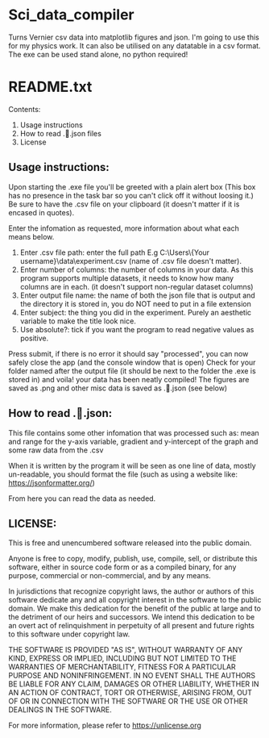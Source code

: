 # Sci_data_compiler
Turns Vernier csv data into matplotlib figures and json. I'm going to use this for my physics work. It can also be utilised on any datatable in a csv format. The exe can be used stand alone, no python required!

# README.txt
Contents:
1. Usage instructions
2. How to read .🧪.json files
3. License


## Usage instructions:
Upon starting the .exe file you'll be greeted with a plain alert box (This box has no presence in the task bar so you can't click off it without loosing it.) Be sure to have the .csv file on your clipboard (it doesn't matter if it is encased in quotes).

Enter the infomation as requested, more information about what each means below.
1. Enter .csv file path: enter the full path E.g C:\\Users\\{Your username}\\data\\experiment.csv (name of .csv file doesn't matter).
2. Enter number of columns: the number of columns in your data. As this program supports multiple datasets, it needs to know how many columns are in each. (it doesn't support non-regular dataset columns)
3. Enter output file name: the name of both the json file that is output and the directory it is stored in, you do NOT need to put in a file extension
4. Enter subject: the thing you did in the experiment. Purely an aesthetic variable to make the title look nice.
5. Use absolute?: tick if you want the program to read negative values as positive.

Press submit, if there is no error it should say "processed", you can now safely close the app (and the console window that is open)
Check for your folder named after the output file (it should be next to the folder the .exe is stored in) and voila! your data has been neatly compiled! The figures are saved as .png and other misc data is saved as .🧪.json (see below)

## How to read .🧪.json:
This file contains some other infomation that was processed such as: mean and range for the y-axis variable, gradient and y-intercept of the graph and some raw data from the .csv

When it is written by the program it will be seen as one line of data, mostly un-readable, you should format the file (such as using a website like: https://jsonformatter.org/)

From here you can read the data as needed.

## LICENSE:

This is free and unencumbered software released into the public domain.

Anyone is free to copy, modify, publish, use, compile, sell, or
distribute this software, either in source code form or as a compiled
binary, for any purpose, commercial or non-commercial, and by any
means.

In jurisdictions that recognize copyright laws, the author or authors
of this software dedicate any and all copyright interest in the
software to the public domain. We make this dedication for the benefit
of the public at large and to the detriment of our heirs and
successors. We intend this dedication to be an overt act of
relinquishment in perpetuity of all present and future rights to this
software under copyright law.

THE SOFTWARE IS PROVIDED "AS IS", WITHOUT WARRANTY OF ANY KIND,
EXPRESS OR IMPLIED, INCLUDING BUT NOT LIMITED TO THE WARRANTIES OF
MERCHANTABILITY, FITNESS FOR A PARTICULAR PURPOSE AND NONINFRINGEMENT.
IN NO EVENT SHALL THE AUTHORS BE LIABLE FOR ANY CLAIM, DAMAGES OR
OTHER LIABILITY, WHETHER IN AN ACTION OF CONTRACT, TORT OR OTHERWISE,
ARISING FROM, OUT OF OR IN CONNECTION WITH THE SOFTWARE OR THE USE OR
OTHER DEALINGS IN THE SOFTWARE.

For more information, please refer to <https://unlicense.org>

